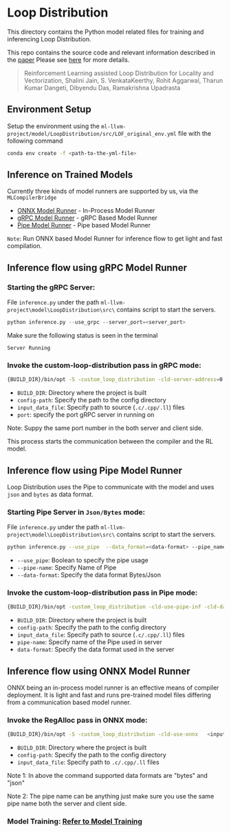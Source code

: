 
# Loop Distribution

This directory contains the Python model related files for training and inferencing Loop Distribution.



This repo contains the source code and relevant information described in the [paper](https://ieeexplore.ieee.org/abstract/document/10026979)
Please see [here](https://compilers.cse.iith.ac.in/publications/rl_loop_distribution/) for more details.

> Reinforcement Learning assisted Loop Distribution for Locality and Vectorization, Shalini Jain, S. VenkataKeerthy, Rohit Aggarwal, Tharun Kumar Dangeti, Dibyendu Das, Ramakrishna Upadrasta


## Environment Setup


Setup the environment using the `ml-llvm-project/model/LoopDistribution/src/LOF_original_env.yml` file with the following command

```bash
conda env create -f <path-to-the-yml-file>
```


## Inference on Trained Models

Currently three kinds of model runners are supported by us, via the `MLCompilerBridge` 
- [ONNX Model Runner](#inference-flow-using-onnx-model-runner) - In-Process Model Runner
- [gRPC Model Runner](#inference-flow-using-grpc-model-runner) - gRPC Based Model Runner
- [Pipe Model Runner](#inference-flow-using-pipe-model-runner) - Pipe based Model Runner

`Note`: Run ONNX based Model Runner for inference flow to get light and fast compilation.

## Inference flow using gRPC Model Runner
### Starting the gRPC Server:
File `inference.py` under the path `ml-llvm-project\model\LoopDistribution\src\` contains script to start the servers.

```py
python inference.py --use_grpc --server_port=<server_port>
```
Make sure the following status is seen in the terminal 

```
Server Running
```


### Invoke the custom-loop-distribution pass in gRPC mode:

```bash
{BUILD_DIR}/bin/opt -S -custom_loop_distribution -cld-server-address=0.0.0.0:<port> <input_data_file> -ml-config-path=<config path>
```
- `BUILD_DIR`: Directory where the project is built
- `config-path`: Specify the path to the config directory
- `input_data_file`: Specify path to  source (`.c/.cpp/.ll`) files
- `port`: specify the port gRPC server in running on

Note: Suppy the same port number in the both server and client side.

This process starts the  communication between the compiler and the RL model.

## Inference flow using Pipe Model Runner

Loop Distribution uses the Pipe to communicate with the model and uses `json` and `bytes` as data format.

### Starting Pipe Server in `Json/Bytes` mode:
File `inference.py` under the path `ml-llvm-project\model\LoopDistribution\src\` contains script to start the servers.

```bash
python inference.py --use_pipe  --data_format=<data-format> --pipe_name=<any-pipe-name>
```
- `--use_pipe`: Boolean to specify the pipe usage
- `--pipe-name`: Specify Name of Pipe
- `--data-format`: Specify the data format Bytes/Json


### Invoke the custom-loop-distribution pass in Pipe mode:


```bash
{BUILD_DIR}/bin/opt -custom_loop_distribution -cld-use-pipe-inf -cld-data-format=<data-format> -cld-pipe-name=<pipe-name> <input_data_file> -ml-config-path=<config-path>
```
- `BUILD_DIR`: Directory where the project is built
- `config-path`: Specify the path to the config directory
- `input_data_file`: Specify path to source (`.c/.cpp/.ll`) files
-  `pipe-name`: Specify name of the Pipe used in server
- `data-format`: Specify the data format used in the server





## Inference flow using ONNX Model Runner
ONNX being an in-process model runner is an effective means of compiler deployment. It is light and fast and runs pre-trained model files differing from a communication based model runner.

### Invoke the RegAlloc pass in ONNX mode:

```bash
{BUILD_DIR}/bin/opt -S -custom_loop_distribution -cld-use-onnx   <input_data_file> -ml-config-path=<config_path>
```
- `BUILD_DIR`: Directory where the project is built
- `config-path`: Specify the path to the config directory
- `input_data_file`: Specify path to `.c/.cpp/.ll` files

Note 1: In above the command supported data formats are "bytes" and "json"

Note 2: The pipe name can be anything just make sure you use the same pipe name both the server and client side.


### Model Training: [Refer to Model Training](../../../../../../model/LoopDistribution/Readme.md)